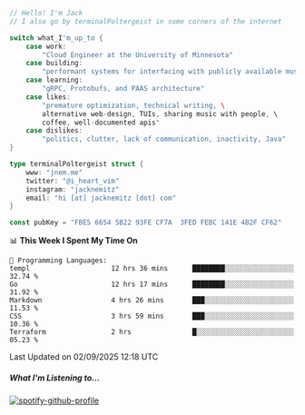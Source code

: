 ```go
// Hello! I'm Jack
// I also go by terminalPoltergeist in some corners of the internet

switch what_I'm_up_to {
    case work:
        "Cloud Engineer at the University of Minnesota"
    case building:
        "performant systems for interfacing with publicly available music datasets"
    case learning:
        "gRPC, Protobufs, and PAAS architecture"
    case likes:
        "premature optimization, technical writing, \
        alternative web-design, TUIs, sharing music with people, \
        coffee, well-documented apis"
    case dislikes:
        "politics, clutter, lack of communication, inactivity, Java"
}

type terminalPoltergeist struct {
    www: "jnem.me"
    twitter: "@i_heart_vim"
    instagram: "jacknemitz"
    email: "hi [at] jacknemitz [dot] com"
}

const pubKey = "FBE5 6654 5B22 93FE CF7A  3FED FEBC 141E 4B2F CF62"
```

<!--START_SECTION:waka-->
📊 **This Week I Spent My Time On** 

```text
💬 Programming Languages: 
templ                    12 hrs 36 mins      ████████░░░░░░░░░░░░░░░░░   32.74 % 
Go                       12 hrs 17 mins      ████████░░░░░░░░░░░░░░░░░   31.92 % 
Markdown                 4 hrs 26 mins       ███░░░░░░░░░░░░░░░░░░░░░░   11.53 % 
CSS                      3 hrs 59 mins       ███░░░░░░░░░░░░░░░░░░░░░░   10.36 % 
Terraform                2 hrs               █░░░░░░░░░░░░░░░░░░░░░░░░   05.23 % 
```


 Last Updated on 02/09/2025 12:18 UTC
<!--END_SECTION:waka-->

##### What I'm Listening to...

[![spotify-github-profile](https://jnem.me/listening-item?maxAge=2592000)](https://jnem.me/listening)
